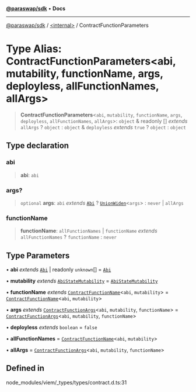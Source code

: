 [**@paraswap/sdk**](../../README.md) • **Docs**

***

[@paraswap/sdk](../../globals.md) / [\<internal\>](../README.md) / ContractFunctionParameters

# Type Alias: ContractFunctionParameters\<abi, mutability, functionName, args, deployless, allFunctionNames, allArgs\>

> **ContractFunctionParameters**\<`abi`, `mutability`, `functionName`, `args`, `deployless`, `allFunctionNames`, `allArgs`\>: `object` & readonly [] *extends* `allArgs` ? `object` : `object` & `deployless` *extends* `true` ? `object` : `object`

## Type declaration

### abi

> **abi**: `abi`

### args?

> `optional` **args**: `abi` *extends* [`Abi`](Abi.md) ? [`UnionWiden`](UnionWiden.md)\<`args`\> : `never` \| `allArgs`

### functionName

> **functionName**: `allFunctionNames` \| `functionName` *extends* `allFunctionNames` ? `functionName` : `never`

## Type Parameters

• **abi** *extends* [`Abi`](Abi.md) \| readonly `unknown`[] = [`Abi`](Abi.md)

• **mutability** *extends* [`AbiStateMutability`](AbiStateMutability.md) = [`AbiStateMutability`](AbiStateMutability.md)

• **functionName** *extends* [`ContractFunctionName`](ContractFunctionName.md)\<`abi`, `mutability`\> = [`ContractFunctionName`](ContractFunctionName.md)\<`abi`, `mutability`\>

• **args** *extends* [`ContractFunctionArgs`](ContractFunctionArgs.md)\<`abi`, `mutability`, `functionName`\> = [`ContractFunctionArgs`](ContractFunctionArgs.md)\<`abi`, `mutability`, `functionName`\>

• **deployless** *extends* `boolean` = `false`

• **allFunctionNames** = [`ContractFunctionName`](ContractFunctionName.md)\<`abi`, `mutability`\>

• **allArgs** = [`ContractFunctionArgs`](ContractFunctionArgs.md)\<`abi`, `mutability`, `functionName`\>

## Defined in

node\_modules/viem/\_types/types/contract.d.ts:31
